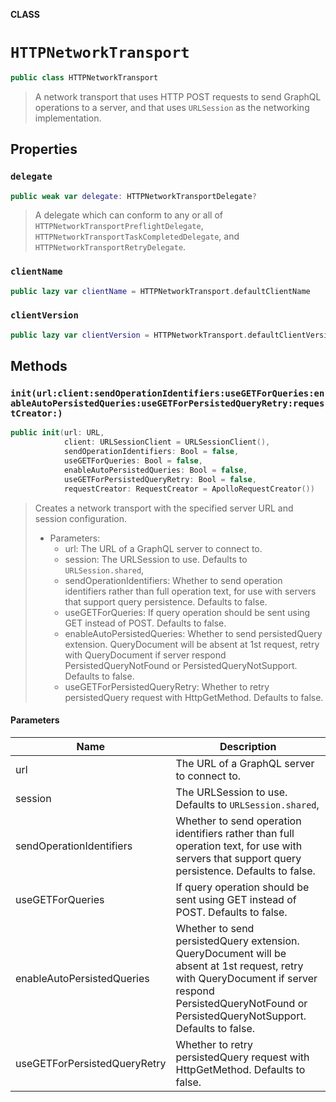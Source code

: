 **CLASS**

# `HTTPNetworkTransport`

```swift
public class HTTPNetworkTransport
```

> A network transport that uses HTTP POST requests to send GraphQL operations to a server, and that uses `URLSession` as the networking implementation.

## Properties
### `delegate`

```swift
public weak var delegate: HTTPNetworkTransportDelegate?
```

> A delegate which can conform to any or all of `HTTPNetworkTransportPreflightDelegate`, `HTTPNetworkTransportTaskCompletedDelegate`, and `HTTPNetworkTransportRetryDelegate`.

### `clientName`

```swift
public lazy var clientName = HTTPNetworkTransport.defaultClientName
```

### `clientVersion`

```swift
public lazy var clientVersion = HTTPNetworkTransport.defaultClientVersion
```

## Methods
### `init(url:client:sendOperationIdentifiers:useGETForQueries:enableAutoPersistedQueries:useGETForPersistedQueryRetry:requestCreator:)`

```swift
public init(url: URL,
            client: URLSessionClient = URLSessionClient(),
            sendOperationIdentifiers: Bool = false,
            useGETForQueries: Bool = false,
            enableAutoPersistedQueries: Bool = false,
            useGETForPersistedQueryRetry: Bool = false,
            requestCreator: RequestCreator = ApolloRequestCreator())
```

> Creates a network transport with the specified server URL and session configuration.
>
> - Parameters:
>   - url: The URL of a GraphQL server to connect to.
>   - session: The URLSession to use. Defaults to `URLSession.shared`,
>   - sendOperationIdentifiers: Whether to send operation identifiers rather than full operation text, for use with servers that support query persistence. Defaults to false.
>   - useGETForQueries: If query operation should be sent using GET instead of POST. Defaults to false.
>   - enableAutoPersistedQueries: Whether to send persistedQuery extension. QueryDocument will be absent at 1st request, retry with QueryDocument if server respond PersistedQueryNotFound or PersistedQueryNotSupport. Defaults to false.
>   - useGETForPersistedQueryRetry: Whether to retry persistedQuery request with HttpGetMethod. Defaults to false.

#### Parameters

| Name | Description |
| ---- | ----------- |
| url | The URL of a GraphQL server to connect to. |
| session | The URLSession to use. Defaults to `URLSession.shared`, |
| sendOperationIdentifiers | Whether to send operation identifiers rather than full operation text, for use with servers that support query persistence. Defaults to false. |
| useGETForQueries | If query operation should be sent using GET instead of POST. Defaults to false. |
| enableAutoPersistedQueries | Whether to send persistedQuery extension. QueryDocument will be absent at 1st request, retry with QueryDocument if server respond PersistedQueryNotFound or PersistedQueryNotSupport. Defaults to false. |
| useGETForPersistedQueryRetry | Whether to retry persistedQuery request with HttpGetMethod. Defaults to false. |